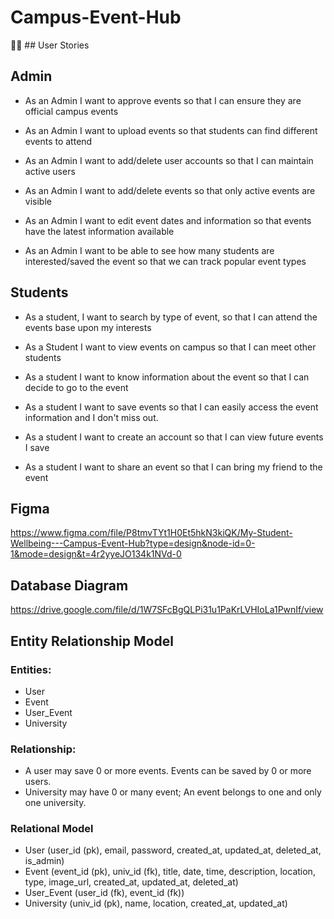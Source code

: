 # Campus-Event-Hub
👩‍💻 ## User Stories
## Admin
* As an Admin I want to approve events so that I can ensure they are official campus events

* As an Admin I want to upload events so that students can find different events to attend

* As an Admin I want to add/delete user accounts so that I can maintain active users

* As an Admin I want to add/delete events so that only active events are visible

* As an Admin I want to edit event dates and information so that events  have the latest information available

* As an Admin I want to be able to see how many students are interested/saved the event so that we can track popular event types

## Students
* As a student, I want to search by type of event, so that I can attend the events base upon my interests

* As a Student I want to view events on campus so that I can meet other students

* As a student I want to know information about the event so that I can decide to go to the event

* As a student I want to save events so that I can easily access the event information and I don't miss out.

* As a student I want to create an account so that I can view future events I save

* As a student I want to share an event so that I can bring my friend to the event

## Figma
https://www.figma.com/file/P8tmvTYt1H0Et5hkN3kiQK/My-Student-Wellbeing---Campus-Event-Hub?type=design&node-id=0-1&mode=design&t=4r2yyeJO134k1NVd-0

## Database Diagram
https://drive.google.com/file/d/1W7SFcBgQLPi31u1PaKrLVHIoLa1PwnIf/view

## Entity Relationship Model

### Entities:

- User
- Event
- User_Event
- University

### Relationship:

- A user may save 0 or more events. Events can be saved by 0 or more users.
- University may have 0 or many event; An event belongs to one and only one university.

### Relational Model

- User (user_id (pk), email, password, created_at, updated_at, deleted_at, is_admin)
- Event (event_id (pk), univ_id (fk), title, date, time, description, location, type, image_url, created_at, updated_at, deleted_at)
- User_Event (user_id (fk), event_id (fk))
- University (univ_id (pk), name, location, created_at, updated_at)
